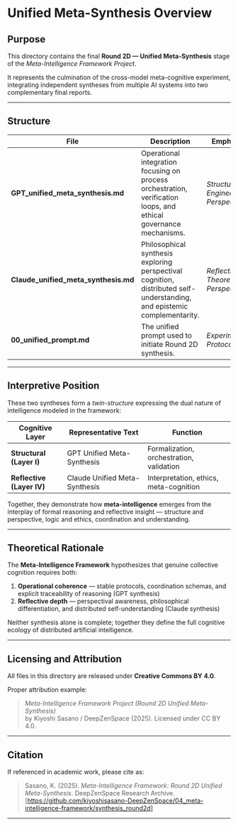 # Unified Meta-Synthesis Overview

## Purpose

This directory contains the final **Round 2D — Unified Meta-Synthesis** stage of the *Meta-Intelligence Framework Project*.

It represents the culmination of the cross-model meta-cognitive experiment, integrating independent syntheses from multiple AI systems into two complementary final reports.

---

## Structure

| File | Description | Emphasis |
|------|--------------|-----------|
| **GPT_unified_meta_synthesis.md** | Operational integration focusing on process orchestration, verification loops, and ethical governance mechanisms. | *Structural / Engineering Perspective* |
| **Claude_unified_meta_synthesis.md** | Philosophical synthesis exploring perspectival cognition, distributed self-understanding, and epistemic complementarity. | *Reflective / Theoretical Perspective* |
| **00_unified_prompt.md** | The unified prompt used to initiate Round 2D synthesis. | *Experimental Protocol* |

---

## Interpretive Position

These two syntheses form a *twin-structure* expressing the dual nature of intelligence modeled in the framework:

| Cognitive Layer | Representative Text | Function |
|------------------|--------------------|-----------|
| **Structural (Layer I)** | GPT Unified Meta-Synthesis | Formalization, orchestration, validation |
| **Reflective (Layer IV)** | Claude Unified Meta-Synthesis | Interpretation, ethics, meta-cognition |

Together, they demonstrate how **meta-intelligence** emerges from the interplay of formal reasoning and reflective insight — structure and perspective, logic and ethics, coordination and understanding.

---

## Theoretical Rationale

The **Meta-Intelligence Framework** hypothesizes that genuine collective cognition requires both:

1. **Operational coherence** — stable protocols, coordination schemas, and explicit traceability of reasoning (GPT synthesis)
2. **Reflective depth** — perspectival awareness, philosophical differentiation, and distributed self-understanding (Claude synthesis)

Neither synthesis alone is complete; together they define the full cognitive ecology of distributed artificial intelligence.

---

## Licensing and Attribution

All files in this directory are released under **Creative Commons BY 4.0**.

Proper attribution example:

> *Meta-Intelligence Framework Project (Round 2D Unified Meta-Synthesis)*  
> by Kiyoshi Sasano / DeepZenSpace (2025). Licensed under CC BY 4.0.

---

## Citation

If referenced in academic work, please cite as:

> Sasano, K. (2025). *Meta-Intelligence Framework: Round 2D Unified Meta-Synthesis*. DeepZenSpace Research Archive.  
> [https://github.com/kiyoshisasano-DeepZenSpace/04_meta-intelligence-framework/synthesis_round2d]

---
